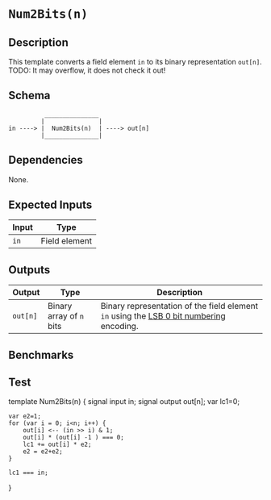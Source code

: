# `Num2Bits(n)`

## Description

This template converts a field element `in` to its binary representation `out[n]`. 
TODO: It may overflow, it does not check it out!

## Schema

```
          _______________     
         |               |
in ----> |  Num2Bits(n)  | ----> out[n]
         |_______________|     
```

## Dependencies

None.


## Expected Inputs

| Input           | Type           |
| -------------   | -------------  | 
| `in`            | Field element  |

## Outputs

| Output           | Type                     | Description     |
| -------------    | -------------            | ----------      | 
| `out[n]`         | Binary array of `n` bits | Binary representation of the field element `in` using the [LSB 0 bit numbering](https://en.wikipedia.org/wiki/Bit_numbering#LSB_0_bit_numbering) encoding. |

## Benchmarks 

## Test

template Num2Bits(n) {
    signal input in;
    signal output out[n];
    var lc1=0;

    var e2=1;
    for (var i = 0; i<n; i++) {
        out[i] <-- (in >> i) & 1;
        out[i] * (out[i] -1 ) === 0;
        lc1 += out[i] * e2;
        e2 = e2+e2;
    }

    lc1 === in;
}